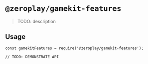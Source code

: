 # `@zeroplay/gamekit-features`

> TODO: description

## Usage

```
const gamekitFeatures = require('@zeroplay/gamekit-features');

// TODO: DEMONSTRATE API
```
